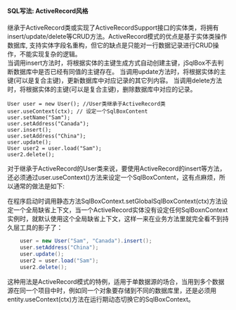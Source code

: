 #### SQL写法: ActiveRecord风格

继承于ActiveRecord类或实现了ActiveRecordSupport接口的实体类，将拥有insert/update/delete等CRUD方法。ActiveRecord模式的优点是基于实体类操作数据库, 支持实体字段名重构，但它的缺点是只能对一行数据记录进行CRUD操作，不能实现复杂的逻辑。  
当调用insert方法时，将根据实体的主键生成方式自动创建主键，jSqlBox不去判断数据库中是否已经有同值的主键存在。
当调用update方法时，将根据实体的主键(可以是复合主键)，更新数据库中对应记录的其它列内容。
当调用delete方法时，将根据实体的主键(可以是复合主键)，删除数据库中对应的记录。  
```
User user = new User(); //User类继承于ActiveRecord类
user.useContext(ctx); // 设定一个SqlBoxContent
user.setName("Sam");
user.setAddress("Canada");
user.insert();
user.setAddress("China");
user.update();
User user2 = user.load("Sam");
user2.delete();
```


对于继承于ActiveRecord的User类来说，要使用ActiveRecord的insert等方法，还必须通过user.useContext()方法来设定一个SqlBoxContent，这有点麻烦，所以通常的做法是如下:  

在程序启动时调用静态方法SqlBoxContext.setGlobalSqlBoxContext(ctx)方法设定一个全局缺省上下文，当一个ActiveRecord实体没有设定任何SqlBoxnContext实例时，就默认使用这个全局缺省上下文，这样一来在业务方法里就完全看不到持久层工具的影子了：
```Java
    user = new User("Sam", "Canada").insert();
    user.setAddress("China");
    user.update();
    user2 = user.load("Sam");
    user2.delete();
```
这种用法是ActiveRecord模式的特例，适用于单数据源的场合，当用到多个数据源在同一个项目中时，例如同一个对象要存储到不同的数据库里，还是必须用entity.useContext(ctx)方法在运行期动态切换它的SqlBoxContext。

